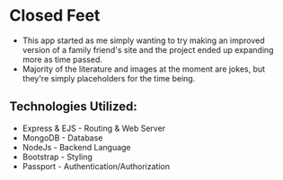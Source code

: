 # Closed Feet
- This app started as me simply wanting to try making an improved version of a family friend's site and the project ended up expanding more as time passed.
- Majority of the literature and images at the moment are jokes, but they're simply placeholders for the time being.

## Technologies Utilized:
- Express & EJS - Routing & Web Server
- MongoDB - Database
- NodeJs - Backend Language
- Bootstrap - Styling
- Passport - Authentication/Authorization